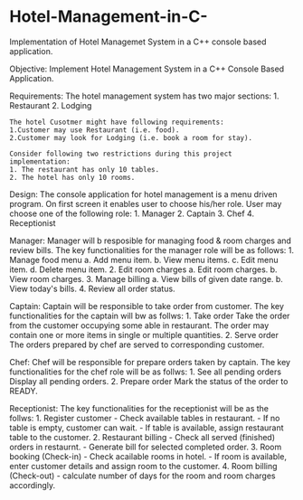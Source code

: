 # Hotel-Management-in-C-
Implementation of Hotel Managemet System in a C++ console based application.


Objective:
	Implement Hotel Management System in a C++ Console Based Application.
	
Requirements:
	The hotel management system has two major sections:
	1. Restaurant
	2. Lodging
	
	The hotel Cusotmer might have following requirements:
	1.Customer may use Restaurant (i.e. food).
	2.Customer may look for Lodging (i.e. book a room for stay).
	
	Consider following two restrictions during this project implementation:
	1. The restaurant has only 10 tables.
	2. The hotel has only 10 rooms.
	
Design:
	The console application for hotel management is a menu driven program. On first screen it enables user to choose his/her role. User may choose one of the following role:
	1. Manager
	2. Captain
	3. Chef
	4. Receptionist
	
Manager:
	Manager will b resposible for managing food & room charges and review bills. The key functionalities for the manager role will be as follows:
	1. Manage food menu
		a. Add menu item.
		b. View menu items.
		c. Edit menu item.
		d. Delete menu item.
	2. Edit room charges
		a. Edit room charges.
		b. View room charges.
	3. Manage billing
		a. View	bills of given date range.
		b. View today's bills.
	4. Review all order status.
	
Captain:
	Captain will be responsible to take order from customer. The key functionalities for the captain will bw as follws:
	1. Take order
		Take the order from the customer occupying some able in restaurant.
		The order may contain one or more items in single or multiple quantities.
	2. Serve order
		The orders prepared by chef are served to corresponding customer.
		
Chef:
	Chef will be responsible for prepare orders taken by captain. The key functionalities for the chef role will be as follws:
	1. See all pending orders
		Display all pending orders.
	2. Prepare order
		Mark the status of the order to READY.
		
Receptionist:
	The key functionalities for the receptionist will be as the follws:
	1. Register customer
		- Check available tables in restaurant.
		- If no table is empty, customer can wait.
		- If table is available, assign restaurant table to the customer.
	2. Restaurant billing
		- Check all served (finished) orders in restaurnt.
		- Generate bill for selected completed order.
	3. Room booking (Check-in)
		- Check acailable rooms in hotel.
		- If room is available, enter customer details and assign room to the customer.
	4. Room billing (Check-out)
		- calculate number of days for the room and room charges accordingly.
